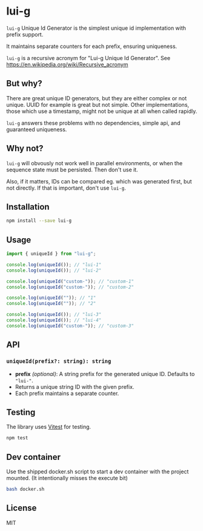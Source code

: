 # lui-g

`lui-g` Unique Id Generator is the simplest unique id implementation with prefix support.

It maintains separate counters for each prefix, ensuring uniqueness.

`lui-g` is a recursive acronym for "Lui-g Unique Id Generator". See https://en.wikipedia.org/wiki/Recursive_acronym

## But why?

There are great unique ID generators, but they are either complex or not unique. UUID for example is great but not simple. Other implementations, those which use a timestamp, might not be unique at all when called rapidly.

`lui-g` answers these problems with no dependencies, simple api, and guaranteed uniqueness.

## Why not?

`lui-g` will obvously not work well in parallel environments, or when the sequence state must be persisted. Then don't use it.

Also, if it matters, IDs can be compared eg. which was generated first, but not directly. If that is important, don't use `lui-g`.

## Installation

```sh
npm install --save lui-g
```

## Usage

```ts
import { uniqueId } from "lui-g";

console.log(uniqueId()); // "lui-1"
console.log(uniqueId()); // "lui-2"

console.log(uniqueId("custom-")); // "custom-1"
console.log(uniqueId("custom-")); // "custom-2"

console.log(uniqueId("")); // "1"
console.log(uniqueId("")); // "2"

console.log(uniqueId()); // "lui-3"
console.log(uniqueId()); // "lui-4"
console.log(uniqueId("custom-")); // "custom-3"
```

## API

### `uniqueId(prefix?: string): string`

- **prefix** *(optional)*: A string prefix for the generated unique ID. Defaults to `"lui-"`.
- Returns a unique string ID with the given prefix.
- Each prefix maintains a separate counter.

## Testing

The library uses [Vitest](https://vitest.dev/) for testing.

```sh
npm test
```

## Dev container

Use the shipped docker.sh script to start a dev container with the project mounted. (It intentionally misses the execute bit)

```sh
bash docker.sh
```

## License

MIT

